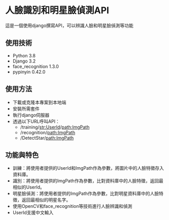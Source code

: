 # 人臉識別和明星臉偵測API
這是一個使用django撰寫API，可以辨識人臉和明星臉偵測等功能

## 使用技術

- Python 3.8
- Django 3.2
- face_recognition 1.3.0
- pypinyin 0.42.0

## 使用方法

- 下載或克隆本專案到本地端
- 安裝所需套件
- 執行django伺服器
- 透過以下URL呼叫API：
  - /training/<str:UserId>/<path:ImgPath>
  - /recognition/<path:ImgPath>
  - /DetectStar/<path:ImgPath>

## 功能與特色

- 訓練：將使用者提供的UserId和ImgPath作為參數，將圖片中的人臉特徵存入資料庫。
- 識別：將使用者提供的ImgPath作為參數，比對資料庫中的人臉特徵，返回最相似的UserId。
- 明星臉偵測：將使用者提供的ImgPath作為參數，比對明星資料庫中的人臉特徵，返回最相似的明星名字。
- 使用OpenCV和face_recognition等技術進行人臉辨識和偵測
- UserId支援中文輸入
